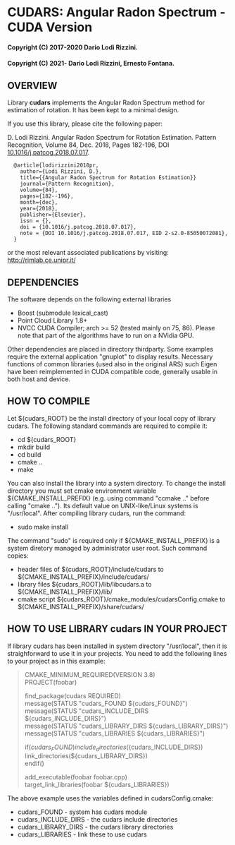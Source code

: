 # CUDARS: Angular Radon Spectrum - CUDA Version
#### Copyright (C) 2017-2020 Dario Lodi Rizzini.
#### Copyright (C) 2021- Dario Lodi Rizzini, Ernesto Fontana.


OVERVIEW
-------------------------------------------------

Library **cudars** implements the Angular Radon Spectrum method 
for estimation of rotation. 
It has been kept to a minimal design. 

If you use this library, please cite the following paper: 

D. Lodi Rizzini. 
Angular Radon Spectrum for Rotation Estimation. 
Pattern Recognition, Volume 84, Dec. 2018, Pages 182-196, 
DOI [10.1016/j.patcog.2018.07.017](https://doi.org/10.1016/j.patcog.2018.07.017).

````
  @article{lodirizzini2018pr,
    author={Lodi Rizzini, D.},
    title={{Angular Radon Spectrum for Rotation Estimation}}
    journal={Pattern Recognition},
    volume={84},
    pages={182--196},
    month={dec},
    year={2018},
    publisher={Elsevier},
    issn = {},
    doi = {10.1016/j.patcog.2018.07.017},
    note = {DOI 10.1016/j.patcog.2018.07.017, EID 2-s2.0-85050072081},
  }
````

or the most relevant associated publications by visiting: 
http://rimlab.ce.unipr.it/


DEPENDENCIES
-------------------------------------------------

The software depends on the following external libraries

- Boost (submodule lexical_cast)
- Point Cloud Library 1.8+
- NVCC CUDA Compiler; arch >= 52 (tested mainly on 75, 86). 
Please note that part of the algorithms have to run on a NVidia GPU.

Other dependencies are placed in directory thirdparty. 
Some examples require the external application "gnuplot" to display 
results. 
Necessary functions of common libraries (used also in the original ARS) 
such Eigen have been reimplemented in CUDA compatible code, generally
usable in both host and device.


HOW TO COMPILE
-------------------------------------------------

Let ${cudars_ROOT} be the install directory of your local copy 
of library cudars. 
The following standard commands are required to compile it:

-  cd ${cudars_ROOT}
-  mkdir build
-  cd build
-  cmake ..
-  make

You can also install the library into a system directory. 
To change the install directory you must set cmake environment
variable ${CMAKE_INSTALL_PREFIX} (e.g. using command "ccmake .."
before calling "cmake .."). 
Its default value on UNIX-like/Linux systems is "/usr/local".
After compiling library cudars, run the command:

-  sudo make install

The command "sudo" is required only if ${CMAKE_INSTALL_PREFIX} 
is a system diretory managed by administrator user root.
Such command copies:
- header files of ${cudars_ROOT}/include/cudars to
   ${CMAKE_INSTALL_PREFIX}/include/cudars/
- library files ${cudars_ROOT}/lib/libcudars.a to
   ${CMAKE_INSTALL_PREFIX}/lib/
- cmake script ${cudars_ROOT}/cmake_modules/cudarsConfig.cmake to
   ${CMAKE_INSTALL_PREFIX}/share/cudars/


HOW TO USE LIBRARY cudars IN YOUR PROJECT
-------------------------------------------------

If library cudars has been installed in system directory "/usr/local",
then it is straighforward to use it in your projects.
You need to add the following lines to your project as in this example:


> CMAKE_MINIMUM_REQUIRED(VERSION 3.8)  
> PROJECT(foobar)  
> 
> find_package(cudars REQUIRED)  
> message(STATUS "cudars_FOUND ${cudars_FOUND}")  
> message(STATUS "cudars_INCLUDE_DIRS ${cudars_INCLUDE_DIRS}")  
> message(STATUS "cudars_LIBRARY_DIRS ${cudars_LIBRARY_DIRS}")  
> message(STATUS "cudars_LIBRARIES ${cudars_LIBRARIES}")  
>  
> if(${cudars_FOUND})   
>   include_directories(${cudars_INCLUDE_DIRS})  
>   link_directories(${cudars_LIBRARY_DIRS})  
> endif()  
> 
> add_executable(foobar foobar.cpp)  
> target_link_libraries(foobar ${cudars_LIBRARIES})  

The above example uses the variables defined in cudarsConfig.cmake:

-  cudars_FOUND - system has cudars module
-  cudars_INCLUDE_DIRS - the cudars include directories
-  cudars_LIBRARY_DIRS - the cudars library directories
-  cudars_LIBRARIES - link these to use cudars



